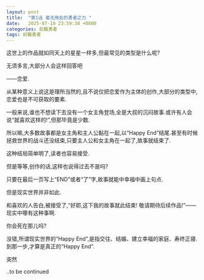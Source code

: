```yaml
---
layout: post
title:  "第1话 毫无用处的勇者之力 "
date:   2025-07-10 23:59:38 +0800
categories: 前職勇者
tags: 前職勇者
---
```


  这世上的作品就如同天上的星星一样多,但最常见的类型是什么呢?  

  无须多言,大部分人会这样回答吧

  ——恋爱.

  从某种意义上说这是理所当然的,且不说仅把恋爱作为主体的创作,大部分的类型中,恋爱也是不可获取的要素.  

  一般来说,谁也不想读下去没有一个女主角登场,全是大叔的沉闷故事.或许有人会说“就喜欢这样的!”,但那毕竟是少数.   

  所以嘛,大多数故事都是女主角和主人公黏在一起,以“Happy End”结尾.甚至有时候拯救世界的战斗还没结束,只要主人公和女主角在一起了,故事就结束了.  

  这种结局简单明了,读者也容易接受.  

  但是等等,创作的话,这样也说得过去不是吗?    

  只要在最后一页写上“END”或者“了”字,故事就能中幸福中画上句点. 

  但是现实世界并非如此.  

  和喜欢的人告白,被接受了,“好耶,这下我的故事就此结束! 敬请期待后续作品!”——现实中哪有这种事啊.  

  你会死在那儿吗?

  没错,所谓现实世界的“Happy End”,是指交往、结婚、建立幸福的家庭、寿终正寝.到那一步,才算是真正的“Happy End”.    

突然





..to be continued
